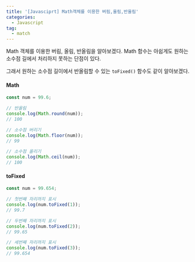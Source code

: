 ```yaml
---
title: '[Javasciprt] Math객체를 이용한 버림,올림,반올림'
categories:
  - Javascript
tag:
  - match
---
```


Math 객체를 이용한 버림, 올림, 반올림을 알아보겠다. Math 함수는 아쉽게도 원하는 소수점 길에서 처리하지 못하는 단점이 있다.

그래서 원하는 소수점 길이에서 반올림할 수 있는 `toFixed()` 함수도 같이 알아보겠다.

#### Math

```js
const num = 99.6;

// 반올림
console.log(Math.round(num));
// 100

// 소수점 버리기
console.log(Math.floor(num));
// 99

// 소수점 올리기
console.log(Math.ceil(num));
// 100
```

#### toFixed

```js
const num = 99.654;

// 첫번째 자리까지 표시
console.log(num.toFixed(1));
// 99.7

// 두번째 자리까지 표시
console.log(num.toFixed(2));
// 99.65

// 세번째 자리까지 표시
console.log(num.toFixed(3));
// 99.654
```
